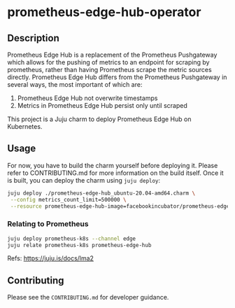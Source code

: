# prometheus-edge-hub-operator

## Description

Prometheus Edge Hub is a replacement of the Prometheus Pushgateway which allows for the pushing of 
metrics to an endpoint for scraping by prometheus, rather than having Prometheus scrape the metric 
sources directly. Prometheus Edge Hub differs from the Prometheus Pushgateway in several ways, the most important
of which are:
1. Prometheus Edge Hub not overwrite timestamps
2. Metrics in Prometheus Edge Hub persist only until scraped

This project is a Juju charm to deploy Prometheus Edge Hub on Kubernetes.


## Usage

For now, you have to build the charm yourself before deploying it. Please refer to CONTRIBUTING.md
for more information on the build itself. Once it is built, you can deploy the charm using 
`juju deploy`: 

```bash
juju deploy ./prometheus-edge-hub_ubuntu-20.04-amd64.charm \
 --config metrics_count_limit=500000 \
 --resource prometheus-edge-hub-image=facebookincubator/prometheus-edge-hub:1.1.0
```

### Relating to Prometheus

```bash
juju deploy prometheus-k8s --channel edge
juju relate prometheus-k8s prometheus-edge-hub
```

Refs: https://juju.is/docs/lma2

## Contributing

Please see the `CONTRIBUTING.md` for developer guidance.
